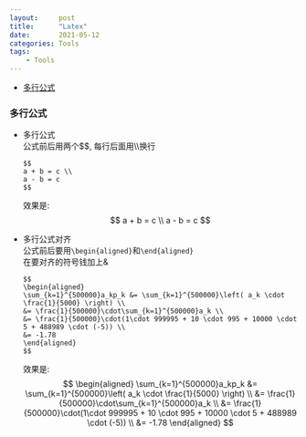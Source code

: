 ```yaml
---
layout:     post
title:      "Latex"
date:       2021-05-12
categories: Tools
tags:
    - Tools
---
```


<!-- TOC -->

- [多行公式](#多行公式)

<!-- /TOC -->

<a id="markdown-多行公式" name="多行公式"></a>
### 多行公式

- 多行公式  
  公式前后用两个$$, 每行后面用\\\\换行
  ```
  $$
  a + b = c \\
  a - b = c
  $$
  ```
  效果是:  
  $$
  a + b = c \\
  a - b = c
  $$

- 多行公式对齐  
  公式前后要用`\begin{aligned}`和`\end{aligned}`  
  在要对齐的符号钱加上&
  ```
  $$
  \begin{aligned}
  \sum_{k=1}^{500000}a_kp_k &= \sum_{k=1}^{500000}\left( a_k \cdot \frac{1}{5000} \right) \\
  &= \frac{1}{500000}\cdot\sum_{k=1}^{500000}a_k \\
  &= \frac{1}{500000}\cdot(1\cdot 999995 + 10 \cdot 995 + 10000 \cdot 5 + 488989 \cdot (-5)) \\
  &= -1.78
  \end{aligned}
  $$
  ```
  效果是:  
  $$
  \begin{aligned}
  \sum_{k=1}^{500000}a_kp_k &= \sum_{k=1}^{500000}\left( a_k \cdot \frac{1}{5000} \right) \\
  &= \frac{1}{500000}\cdot\sum_{k=1}^{500000}a_k \\
  &= \frac{1}{500000}\cdot(1\cdot 999995 + 10 \cdot 995 + 10000 \cdot 5 + 488989 \cdot (-5)) \\
  &= -1.78
  \end{aligned}
  $$

